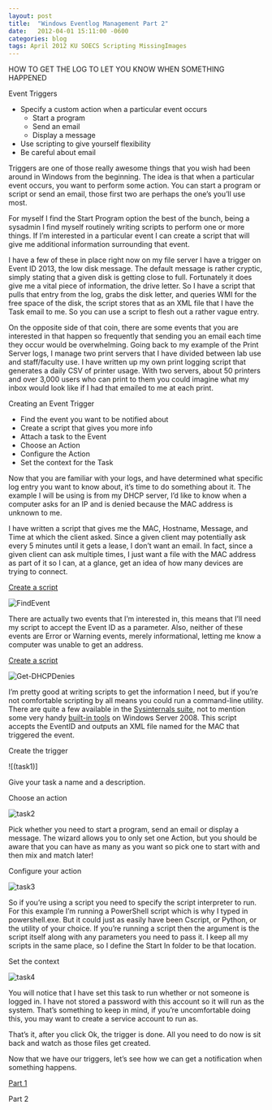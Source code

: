```yaml
---
layout: post
title:  "Windows Eventlog Management Part 2"
date:   2012-04-01 15:11:00 -0600
categories: blog
tags: April 2012 KU SOECS Scripting MissingImages
---
```

HOW TO GET THE LOG TO LET YOU KNOW WHEN SOMETHING HAPPENED

Event Triggers

* Specify a custom action when a particular event occurs
  * Start a program
  * Send an email
  * Display a message
* Use scripting to give yourself flexibility
* Be careful about email

Triggers are one of those really awesome things that you wish had been around in Windows from the beginning. The idea is that when a particular event occurs, you want to perform some action. You can start a program or script or send an email, those first two are perhaps the one’s you’ll use most.

For myself I find the Start Program option the best of the bunch, being a sysadmin I find myself routinely writing scripts to perform one or more things. If I’m interested in a particular event I can create a script that will give me additional information surrounding that event.

I have a few of these in place right now on my file server I have a trigger on Event ID 2013, the low disk message. The default message is rather cryptic, simply stating that a given disk is getting close to full. Fortunately it does give me a vital piece of information, the drive letter. So I have a script that pulls that entry from the log, grabs the disk letter, and queries WMI for the free space of the disk, the script stores that as an XML file that I have the Task email to me. So you can use a script to flesh out a rather vague entry.

On the opposite side of that coin, there are some events that you are interested in that happen so frequently that sending you an email each time they occur would be overwhelming. Going back to my example of the Print Server logs, I manage two print servers that I have divided between lab use and staff/faculty use. I have written up my own print logging script that generates a daily CSV of printer usage. With two servers, about 50 printers and over 3,000 users who can print to them you could imagine what my inbox would look like if I had that emailed to me at each print.

Creating an Event Trigger

* Find the event you want to be notified about
* Create a script that gives you more info
* Attach a task to the Event
* Choose an Action
* Configure the Action
* Set the context for the Task

Now that you are familiar with your logs, and have determined what specific log entry you want to know about, it’s time to do something about it. The example I will be using is from my DHCP server, I’d like to know when a computer asks for an IP and is denied because the MAC address is unknown to me.

I have written a script that gives me the MAC, Hostname, Message, and Time at which the client asked. Since a given client may potentially ask every 5 minutes until it gets a lease, I don’t want an email. In fact, since a given client can ask multiple times, I just want a file with the MAC address as part of it so I can, at a glance, get an idea of how many devices are trying to connect.

[Create a script]()

![FindEvent]()

There are actually two events that I’m interested in, this means that I’ll need my script to accept the Event ID as a parameter. Also, neither of these events are Error or Warning events, merely informational, letting me know a computer was unable to get an address.

[Create a script](https://github.com/jeffpatton1971/mod-posh/blob/master/powershell/production/Get-DHCPDenies.ps1)

![Get-DHCPDenies]()

I’m pretty good at writing scripts to get the information I need, but if you’re not comfortable scripting by all means you could run a command-line utility. There are quite a few available in the [Sysinternals suite](http://technet.microsoft.com/en-us/sysinternals/bb545021), not to mention some very handy [built-in tools](http://technet.microsoft.com/en-us/library/dd560674(v=WS.10).aspx) on Windows Server 2008. This script accepts the EventID and outputs an XML file named for the MAC that triggered the event.

Create the trigger

![(task1)]

Give your task a name and a description.

Choose an action

![task2]()

Pick whether you need to start a program, send an email or display a message. The wizard allows you to only set one Action, but you should be aware that you can have as many as you want so pick one to start with and then mix and match later!

Configure your action

![task3]()

So if you’re using a script you need to specify the script interpreter to run. For this example I’m running a PowerShell script which is why I typed in powershell.exe. But it could just as easily have been Cscript, or Python, or the utility of your choice. If you’re running a script then the argument is the script itself along with any parameters you need to pass it. I keep all my scripts in the same place, so I define the Start In folder to be that location.

Set the context

![task4]()

You will notice that I have set this task to run whether or not someone is logged in. I have not stored a password with this account so it will run as the system. That’s something to keep in mind, if you’re uncomfortable doing this, you may want to create a service account to run as.

That’s it, after you click Ok, the trigger is done. All you need to do now is sit back and watch as those files get created.

Now that we have our triggers, let’s see how we can get a notification when something happens.

[Part 1](2012-04-01-windows-eventlog-management-part1.md)

Part 2
